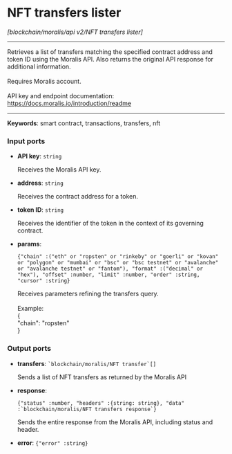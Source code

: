 # NFT transfers lister

_[blockchain/moralis/api v2/NFT transfers lister]_

---

Retrieves a list of transfers matching the specified contract address and token ID using the Moralis API. Also returns the original API response for additional information.<br>
<br>
Requires Moralis account.<br>
<br>
API key and endpoint documentation:<br>
https://docs.moralis.io/introduction/readme<br>

---

__Keywords__: smart contract, transactions, transfers, nft

### Input ports

* __API key__: ` string `


    Receives the Moralis API key.<br>


* __address__: ` string `


    Receives the contract address for a token.<br>


* __token ID__: ` string `


    Receives the identifier of the token in the context of its governing contract.<br>


* __params__: 
    ```
    {"chain" :("eth" or "ropsten" or "rinkeby" or "goerli" or "kovan" or "polygon" or "mumbai" or "bsc" or "bsc testnet" or "avalanche" or "avalanche testnet" or "fantom"), "format" :("decimal" or "hex"), "offset" :number, "limit" :number, "order" :string, "cursor" :string}
    ```


    Receives parameters refining the transfers query.<br>
    <br>
    Example:<br>
    {<br>
      "chain": "ropsten"<br>
    }<br>

### Output ports

* __transfers__: `` `blockchain/moralis/NFT transfer`[] ``


    Sends a list of NFT transfers as returned by the Moralis API<br>


* __response__: 
    ```
    {"status" :number, "headers" :{string: string}, "data" :`blockchain/moralis/NFT transfers response`}
    ```


    Sends the entire response from the Moralis API, including status and header.<br>


* __error__: ` {"error" :string} `

